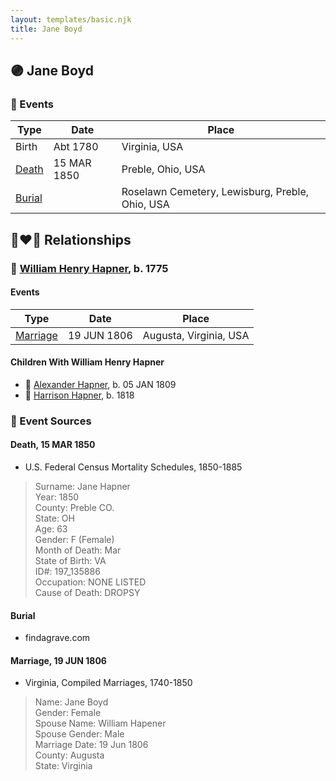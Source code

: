 ```yaml
---
layout: templates/basic.njk
title: Jane Boyd
---
```

## 🟣 Jane Boyd

### 📆 Events

Type | Date | Place
------ | ------ | ------
Birth | Abt 1780 | Virginia, USA
[Death](#event-event-4) | 15 MAR 1850 | Preble, Ohio, USA
[Burial](#event-event-5) |  | Roselawn Cemetery, Lewisburg, Preble, Ohio, USA

## 👩‍❤️‍👨 Relationships

### 🔵 [William Henry Hapner](/people/9/95017783), b. 1775

#### Events

Type | Date | Place
------ | ------ | ------
[Marriage](#event-family-0-event-0) | 19 JUN 1806 | Augusta, Virginia, USA
#### Children With William Henry Hapner
* 🔵 [Alexander Hapner](/people/6/68586072), b. 05 JAN 1809
* 🔵 [Harrison Hapner](/people/8/82056089), b. 1818
### 📰 Event Sources

#### <a id="event-event-4"></a> Death, 15 MAR 1850
* U.S. Federal Census Mortality Schedules, 1850-1885
>   
  > Surname: Jane Hapner  
  > Year: 1850  
  > County: Preble CO.  
  > State: OH  
  > Age: 63  
  > Gender: F (Female)  
  > Month of Death: Mar  
  > State of Birth: VA  
  > ID#: 197_135886  
  > Occupation: NONE LISTED  
  > Cause of Death: DROPSY

#### <a id="event-event-5"></a> Burial
* findagrave.com

#### <a id="event-family-0-event-0"></a> Marriage, 19 JUN 1806
* Virginia, Compiled Marriages, 1740-1850
>   
  > Name: Jane Boyd  
  > Gender: Female  
  > Spouse Name: William Hapener  
  > Spouse Gender: Male  
  > Marriage Date: 19 Jun 1806  
  > County: Augusta  
  > State: Virginia